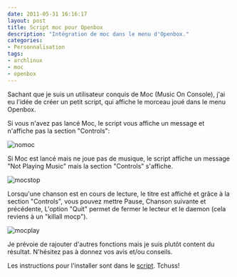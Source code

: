 ```yaml
---
date: 2011-05-31 16:16:17
layout: post
title: Script moc pour Openbox
description: "Intégration de moc dans le menu d'Openbox."
categories:
- Personnalisation
tags:
- archlinux
- moc
- openbox
---
```


Sachant que je suis un utilisateur conquis de Moc (Music On Console), j'ai eu l'idée de créer un petit script, qui affiche le morceau joué dans le menu Openbox.

Si vous n'avez pas lancé Moc, le script vous affiche un message et n'affiche pas la section "Controls":

<!-- more -->

<img class="imgcenter" alt="nomoc" src="http://linuxien.legtux.org/uploads/images/2011/05/turnoff.png">

Si Moc est lancé mais ne joue pas de musique, le script affiche un message "Not Playing Music" mais la section "Controls" s'affiche.

<img class="imgcenter" alt="mocstop" src="http://linuxien.legtux.org/uploads/images/2011/05/musicstop.png">

Lorsqu'une chanson est en cours de lecture, le titre est affiché et grâce à la section "Controls", vous pouvez mettre Pause, Chanson suivante et précédente, L'option "Quit" permet de fermer le lecteur et le daemon (cela reviens à un "killall mocp").

<img class="imgcenter" alt="mocplay" src="http://linuxien.legtux.org/uploads/images/2011/05/playing.png">

Je prévoie de rajouter d'autres fonctions mais je suis plutôt content du résultat. N'hésitez pas à donnez vos avis et/ou conseils.

Les instructions pour l'installer sont dans le [script](https://raw.github.com/Ypnose/Madfiles/master/NEWmocinfo.sh). Tchuss!
